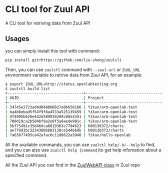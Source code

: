 # CLI tool for Zuul API
A CLI tool for retriving data from Zuul API

## Usages

you can simply install this tool with command:
```bash
pip install git+https://github.com/liu-sheng/zuulcli
```

Then, you can use `zuulctl` command with `--zuul-url` or `ZUUL_URL` environment variable
to retrive data from Zuul API, for an example:

```bash
$ export ZUUL_URL=http://status.openlabtesting.org
$ zuulctl build list
+----------------------------------+------------------------------------+--------------------------------------------------------------------------------+--------------+---------------------+
| UUID                             | Project                            | Job Name                                                                       | Result       | Start Time          |
+----------------------------------+------------------------------------+--------------------------------------------------------------------------------+--------------+---------------------+
| 34745e2723ad4d048808027e0b650186 | Yikun/arm-openlab-test             | arm-openlab-test                                                               | SUCCESS      | 2019-04-16T08:47:40 |
| ba4b6ebad5f54f9f8a4533a525139459 | Yikun/arm-openlab-test             | arm-openlab-test                                                               | FAILURE      | 2019-04-16T08:37:31 |
| 4f4905b626e442e589030288c09a3341 | Yikun/arm-openlab-test             | arm-openlab-test                                                               | FAILURE      | 2019-04-16T08:29:11 |
| 700d19ca2b504bf9a2e9f5a8aede901c | Yikun/arm-openlab-test             | arm-openlab-test                                                               | SUCCESS      | 2019-04-16T08:00:41 |
| 5bf75491c35d46dca8819363c7704623 | h00130372/charts                   | helm-integration-test-kubeadm-k8s-v1.12.7                                      | SUCCESS      | 2019-04-16T06:32:11 |
| ae779d3bc3234308b802138ce54466db | h00130372/charts                   | helm-integration-test-kubeadm-k8s-v1.14.0                                      | SUCCESS      | 2019-04-16T06:32:48 |
| 7a63b77495ce42afac6c11d8622a3940 | Yikun/hello-openlab                | hello-openlab-test                                                             | SUCCESS      | 2019-04-16T04:03:13 |

```

All the available commands, you can use `zuulctl help/-h/--help` to find, and you can also
use `zuulctl help {command}`to get help infomation about a specified command.

All the Zuul API you can find in the [ZuulWebAPI class](https://github.com/openstack-infra/zuul/blob/master/zuul/web/__init__.py) in Zuul repo
